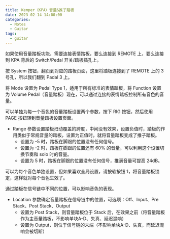 ```yaml
---
title: Kemper（KPA）音量&推子踏板
date: 2023-02-14 14:00:00
categories:
  - Notes
  - Guitar
tags:
  - guitar
---
```


如果使用音量踏板功能，需要连接表情踏板，要么连接到 REMOTE 上，要么连接到 KPA 背后的 Switch/Pedal 开关/踏板插孔上。

<hairy-image src="https://pic.imgdb.cn/item/63eb3309f144a010072c5429.jpg" />

按 System 按钮，翻页到对应的踏板页面，这里将踏板连接到了 REMOTE 上的 3 号孔，所以我们翻到 Padal 3 上。

将 Mode 设置为 Pedal Type 1，适用于所有标准的表情踏板，将 Function 设置为 Volume Pedal（音量踏板）现在，可以通过连接的表情踏板控制所有音色的音量。

可以单独为每一个音色的音量踏板设置两个参数，按下 RIG 按钮，然后使用 PAGE 按钮转到音量踏板设置页面。

<!-- more -->

<hairy-image src="https://pic.imgdb.cn/item/63eb33eaf144a010072e22a0.jpg" />

- Range 参数设置踏板扫动覆盖的跨度，中间没有效果，设置负值时，踏板的作用类似于常规音量的踏板，设置为正值时，就将音量踏板变成了推子踏板。
  - 设置为 -5 时，踏板在脚跟的位置没有任何信号。
  - 设置为 -2 时，踏板在脚跟的位置还有 60% 的音量，可以利用这个设置切换节奏和 solo 时的音量。
  - 设置为 5 时，踏板在脚跟的位置没有任何信号，推满音量可提高 24dB。


可以为每个音色单独设置，但如果喜欢全局设置，请按软按钮 1，将音量踏板锁定，这样就对每个音色生效了。

<hairy-image src="https://pic.imgdb.cn/item/63eb35bcf144a0100731f35d.jpg" />

通过踏板在信号链中不同的位置，可以影响音色的表现。

- Location 参数确定音量踏板在信号链中的位置，可选项：Off、Input、Pre Stack、Post Stack、Output
  - 设置为 Post Stack，则音量踏板位于 Stack 后，在效果之前（将音量踏板作为主音量踏板，不影响单块A-D、失真、延迟混响）
  - 设置为 Output，则位于信号链的末端（不影响单块A-D、失真，而延迟混响会被切断）
